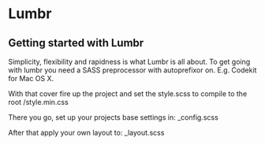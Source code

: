 Lumbr
=============

Getting started with Lumbr
-------

Simplicity, flexibility and rapidness is what Lumbr is all about. To get going with lumbr you need a SASS preprocessor with autoprefixor on. E.g. Codekit for Mac OS X.

With that cover fire up the project and set the style.scss to compile to the root /style.min.css

There you go, set up your projects base settings in: _config.scss

After that apply your own layout to: _layout.scss
